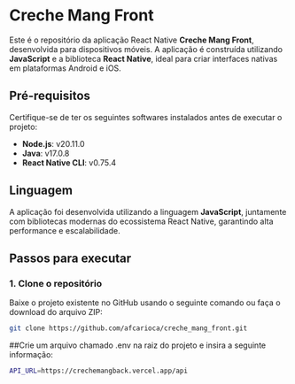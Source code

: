 # Creche Mang Front  

Este é o repositório da aplicação React Native **Creche Mang Front**, desenvolvida para dispositivos móveis. A aplicação é construída utilizando **JavaScript** e a biblioteca **React Native**, ideal para criar interfaces nativas em plataformas Android e iOS.  

## Pré-requisitos  

Certifique-se de ter os seguintes softwares instalados antes de executar o projeto:  

- **Node.js**: v20.11.0  
- **Java**: v17.0.8  
- **React Native CLI**: v0.75.4  

## Linguagem  

A aplicação foi desenvolvida utilizando a linguagem **JavaScript**, juntamente com bibliotecas modernas do ecossistema React Native, garantindo alta performance e escalabilidade.  

## Passos para executar  

### 1. Clone o repositório  

Baixe o projeto existente no GitHub usando o seguinte comando ou faça o download do arquivo ZIP:  

```bash  
git clone https://github.com/afcarioca/creche_mang_front.git
```

##Crie um arquivo chamado .env na raiz do projeto e insira a seguinte informação:
```bash 
API_URL=https://crechemangback.vercel.app/api  
```



